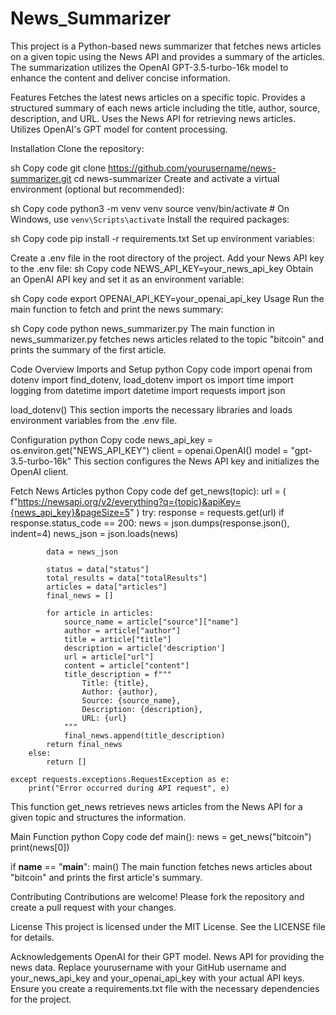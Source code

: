 # News_Summarizer
This project is a Python-based news summarizer that fetches news articles on a given topic using the News API and provides a summary of the articles. The summarization utilizes the OpenAI GPT-3.5-turbo-16k model to enhance the content and deliver concise information.

Features
Fetches the latest news articles on a specific topic.
Provides a structured summary of each news article including the title, author, source, description, and URL.
Uses the News API for retrieving news articles.
Utilizes OpenAI's GPT model for content processing.

Installation
Clone the repository:

sh
Copy code
git clone https://github.com/yourusername/news-summarizer.git
cd news-summarizer
Create and activate a virtual environment (optional but recommended):

sh
Copy code
python3 -m venv venv
source venv/bin/activate  # On Windows, use `venv\Scripts\activate`
Install the required packages:

sh
Copy code
pip install -r requirements.txt
Set up environment variables:

Create a .env file in the root directory of the project.
Add your News API key to the .env file:
sh
Copy code
NEWS_API_KEY=your_news_api_key
Obtain an OpenAI API key and set it as an environment variable:

sh
Copy code
export OPENAI_API_KEY=your_openai_api_key
Usage
Run the main function to fetch and print the news summary:

sh
Copy code
python news_summarizer.py
The main function in news_summarizer.py fetches news articles related to the topic "bitcoin" and prints the summary of the first article.

Code Overview
Imports and Setup
python
Copy code
import openai
from dotenv import find_dotenv, load_dotenv
import os
import time
import logging
from datetime import datetime
import requests
import json

load_dotenv()
This section imports the necessary libraries and loads environment variables from the .env file.

Configuration
python
Copy code
news_api_key = os.environ.get("NEWS_API_KEY")
client = openai.OpenAI()
model = "gpt-3.5-turbo-16k"
This section configures the News API key and initializes the OpenAI client.

Fetch News Articles
python
Copy code
def get_news(topic):
    url = (
        f"https://newsapi.org/v2/everything?q={topic}&apiKey={news_api_key}&pageSize=5"
    )
    try:
        response = requests.get(url)
        if response.status_code == 200:
            news = json.dumps(response.json(), indent=4)
            news_json = json.loads(news)
            
            data = news_json
            
            status = data["status"]
            total_results = data["totalResults"]
            articles = data["articles"]
            final_news = []
            
            for article in articles:
                source_name = article["source"]["name"]
                author = article["author"]
                title = article["title"]
                description = article['description'] 
                url = article["url"]
                content = article["content"]
                title_description = f"""
                    Title: {title},
                    Author: {author},
                    Source: {source_name},
                    Description: {description},
                    URL: {url}
                """
                final_news.append(title_description)
            return final_news
        else:
            return []
    
    except requests.exceptions.RequestException as e:
        print("Error occurred during API request", e)
This function get_news retrieves news articles from the News API for a given topic and structures the information.

Main Function
python
Copy code
def main():
    news = get_news("bitcoin")
    print(news[0])

if __name__ == "__main__":
    main()
The main function fetches news articles about "bitcoin" and prints the first article's summary.

Contributing
Contributions are welcome! Please fork the repository and create a pull request with your changes.

License
This project is licensed under the MIT License. See the LICENSE file for details.

Acknowledgements
OpenAI for their GPT model.
News API for providing the news data.
Replace yourusername with your GitHub username and your_news_api_key and your_openai_api_key with your actual API keys. Ensure you create a requirements.txt file with the necessary dependencies for the project.
